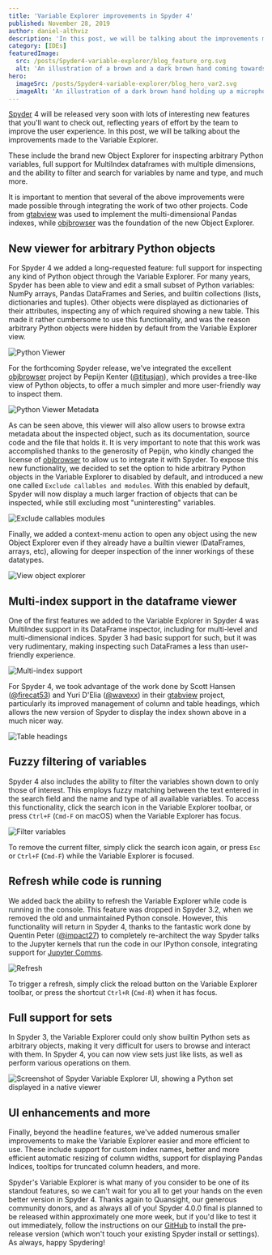 ```yaml
---
title: 'Variable Explorer improvements in Spyder 4'
published: November 28, 2019
author: daniel-althviz
description: 'In this post, we will be talking about the improvements made to the Variable Explorer. These include the brand new Object Explorer for inspecting arbitrary Python variables, full support for MultiIndex dataframes with multiple dimensions, and the ability to filter and search for variables by name and type, and much more.'
category: [IDEs]
featuredImage:
  src: /posts/Spyder4-variable-explorer/blog_feature_org.svg
  alt: 'An illustration of a brown and a dark brown hand coming towards each other to pass a business card with the logo of Quansight Labs.'
hero:
  imageSrc: /posts/Spyder4-variable-explorer/blog_hero_var2.svg
  imageAlt: 'An illustration of a dark brown hand holding up a microphone, with some graphical elements highlighting the top of the microphone.'
---
```


[Spyder](https://www.spyder-ide.org/) 4 will be released very soon with lots of interesting new features that you'll want to check out, reflecting years of effort by the team to improve the user experience. In this post, we will be talking about the improvements made to the Variable Explorer.

These include the brand new Object Explorer for inspecting arbitrary Python variables, full support for MultiIndex dataframes with multiple dimensions, and the ability to filter and search for variables by name and type, and much more.

It is important to mention that several of the above improvements were made possible through integrating the work of two other projects. Code from [gtabview](https://github.com/TabViewer/gtabview) was used to implement the multi-dimensional Pandas indexes, while [objbrowser](https://github.com/titusjan/objbrowser) was the foundation of the new Object Explorer.


## New viewer for arbitrary Python objects


For Spyder 4 we added a long-requested feature: full support for inspecting any kind of Python object through the Variable Explorer. For many years, Spyder has been able to view and edit a small subset of Python variables: NumPy arrays, Pandas DataFrames and Series, and builtin collections (lists, dictionaries and tuples). Other objects were displayed as dictionaries of their attributes, inspecting any of which required showing a new table. This made it rather cumbersome to use this functionality, and was the reason arbitrary Python objects were hidden by default from the Variable Explorer view.

![Python Viewer](/posts/Spyder4-variable-explorer/python-viewer.png)

For the forthcoming Spyder release, we've integrated the excellent [objbrowser](https://github.com/titusjan/objbrowser) project by Pepijn Kenter ([@titusjan](https://github.com/titusjan)), which provides a tree-like view of Python objects, to offer a much simpler and more user-friendly way to inspect them.

![Python Viewer Metadata](/posts/Spyder4-variable-explorer/python-viewer-metadata.png)

As can be seen above, this viewer will also allow users to browse extra metadata about the inspected object, such as its documentation, source code and the file that holds it.
It is very important to note that this work was accomplished thanks to the generosity of Pepijn, who kindly changed the license of [objbrowser](https://github.com/titusjan/objbrowser) to allow us to integrate it with Spyder.
To expose this new functionality, we decided to set the option to hide arbitrary Python objects in the Variable Explorer to disabled by default, and introduced a new one called `Exclude callables and modules`. With this enabled by default, Spyder will now display a much larger fraction of objects that can be inspected, while still excluding most "uninteresting" variables.

![Exclude callables modules](/posts/Spyder4-variable-explorer/exclude-callables-modules.png)

Finally, we added a context-menu action to open any object using the new Object Explorer even if they already have a builtin viewer (DataFrames, arrays, etc), allowing for deeper inspection of the inner workings of these datatypes.

![View object explorer](/posts/Spyder4-variable-explorer/view-object-explorer.png)

## Multi-index support in the dataframe viewer

One of the first features we added to the Variable Explorer in Spyder 4 was MultiIndex support in its DataFrame inspector, including for multi-level and multi-dimensional indices. Spyder 3 had basic support for such, but it was very rudimentary, making inspecting such DataFrames a less than user-friendly experience.

![Multi-index support](/posts/Spyder4-variable-explorer/multi-index-support.png)

For Spyder 4, we took advantage of the work done by Scott Hansen ([@firecat53](https://github.com/firecat53)) and Yuri D'Elia ([@wavexx](https://github.com/wavexx)) in their [gtabview](https://github.com/TabViewer/gtabview) project, particularly its improved management of column and table headings, which allows the new version of Spyder to display the index shown above in a much nicer way.

![Table headings](/posts/Spyder4-variable-explorer/table-headings.png)

## Fuzzy filtering of variables

Spyder 4 also includes the ability to filter the variables shown down to only those of interest. This employs fuzzy matching between the text entered in the search field and the name and type of all available variables.
To access this functionality, click the search icon in the Variable Explorer toolbar, or press `Ctrl+F` (`Cmd-F` on macOS) when the Variable Explorer has focus.


![Filter variables](/posts/Spyder4-variable-explorer/filter-variables.png)

To remove the current filter, simply click the search icon again, or press `Esc` or `Ctrl+F` (`Cmd-F`) while the Variable Explorer is focused.

## Refresh while code is running

We added back the ability to refresh the Variable Explorer while code is running in the console. This feature was dropped in Spyder 3.2, when we removed the old and unmaintained Python console. However, this functionality will return in Spyder 4, thanks to the fantastic work done by Quentin Peter ([@impact27](https://github.com/impact27)) to completely re-architect the way Spyder talks to the Jupyter kernels that run the code in our IPython console, integrating support for [Jupyter Comms](https://jupyter-client.readthedocs.io/en/stable/messaging.html#custom-messages).

![Refresh](/posts/Spyder4-variable-explorer/refresh.png)

To trigger a refresh, simply click the reload button on the Variable Explorer toolbar, or press the shortcut `Ctrl+R` (`Cmd-R`) when it has focus.

## Full support for sets

In Spyder 3, the Variable Explorer could only show builtin Python sets as arbitrary objects, making it very difficult for users to browse and interact with them. In Spyder 4, you can now view sets just like lists, as well as perform various operations on them.

![Screenshot of Spyder Variable Explorer UI, showing a Python set displayed in a native viewer](/posts/Spyder4-variable-explorer/set-support.png)

## UI enhancements and more

Finally, beyond the headline features, we've added numerous smaller improvements to make the Variable Explorer easier and more efficient to use. These include support for custom index names, better and more efficient automatic resizing of column widths, support for displaying Pandas Indices, tooltips for truncated column headers, and more.

Spyder's Variable Explorer is what many of you consider to be one of its standout features, so we can't wait for you all to get your hands on the even better version in Spyder 4. Thanks again to Quansight, our generous community donors, and as always all of you! Spyder 4.0.0 final is planned to be released within approximately one more week, but if you'd like to test it out immediately, follow the instructions on our [GitHub](https://github.com/spyder-ide/spyder/releases) to install the pre-release version (which won't touch your existing Spyder install or settings). As always, happy Spydering!
